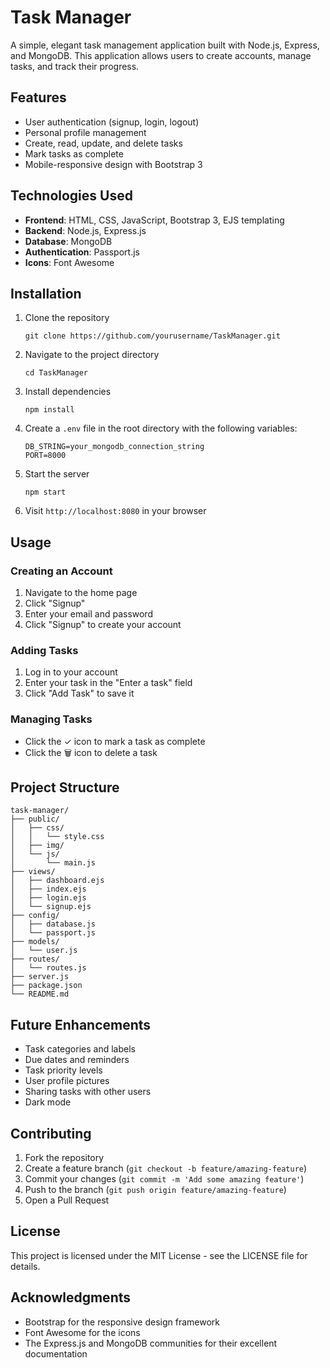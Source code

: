# Task Manager

A simple, elegant task management application built with Node.js, Express, and MongoDB. This application allows users to create accounts, manage tasks, and track their progress.

## Features

- User authentication (signup, login, logout)
- Personal profile management
- Create, read, update, and delete tasks
- Mark tasks as complete
- Mobile-responsive design with Bootstrap 3

## Technologies Used

- **Frontend**: HTML, CSS, JavaScript, Bootstrap 3, EJS templating
- **Backend**: Node.js, Express.js
- **Database**: MongoDB
- **Authentication**: Passport.js
- **Icons**: Font Awesome

## Installation

1. Clone the repository

   ```
   git clone https://github.com/yourusername/TaskManager.git
   ```

2. Navigate to the project directory

   ```
   cd TaskManager
   ```

3. Install dependencies

   ```
   npm install
   ```

4. Create a `.env` file in the root directory with the following variables:

   ```
   DB_STRING=your_mongodb_connection_string
   PORT=8000
   ```

5. Start the server

   ```
   npm start
   ```

6. Visit `http://localhost:8080` in your browser

## Usage

### Creating an Account

1. Navigate to the home page
2. Click "Signup"
3. Enter your email and password
4. Click "Signup" to create your account

### Adding Tasks

1. Log in to your account
2. Enter your task in the "Enter a task" field
3. Click "Add Task" to save it

### Managing Tasks

- Click the ✓ icon to mark a task as complete
- Click the 🗑️ icon to delete a task

## Project Structure

```
task-manager/
├── public/
│   ├── css/
│   │   └── style.css
│   ├── img/
│   └── js/
│       └── main.js
├── views/
│   ├── dashboard.ejs
│   ├── index.ejs
│   ├── login.ejs
│   └── signup.ejs
├── config/
│   ├── database.js
│   └── passport.js
├── models/
│   └── user.js
├── routes/
│   └── routes.js
├── server.js
├── package.json
└── README.md
```

## Future Enhancements

- Task categories and labels
- Due dates and reminders
- Task priority levels
- User profile pictures
- Sharing tasks with other users
- Dark mode

## Contributing

1. Fork the repository
2. Create a feature branch (`git checkout -b feature/amazing-feature`)
3. Commit your changes (`git commit -m 'Add some amazing feature'`)
4. Push to the branch (`git push origin feature/amazing-feature`)
5. Open a Pull Request

## License

This project is licensed under the MIT License - see the LICENSE file for details.

## Acknowledgments

- Bootstrap for the responsive design framework
- Font Awesome for the icons
- The Express.js and MongoDB communities for their excellent documentation
